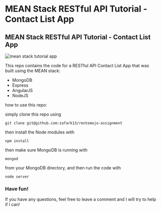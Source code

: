 # MEAN Stack RESTful API Tutorial - Contact List App
<h2>MEAN Stack RESTful API Tutorial - Contact List App</h2>

<img src="https://pasteboard.co/JPdbQUG.png" alt="mean stack tutorial app">

This repo contains the code for a RESTful API Contact List App that was built using the MEAN stack:

<ul>
<li>MongoDB</li>
<li>Express</li>
<li>AngularJS</li>
<li>NodeJS</li>
</ul>


how to use this repo: 

simply clone this repo using 

    git clone git@github.com:zafark13/rentomojo-assignment

then install the Node modules with

    npm install

then make sure MongoDB is running with

    mongod

from your MongoDB directory, and then run the code with 

    node server

    
<h3>Have fun!</h3>

If you have any questions, feel free to leave a comment and I will try to help if I can!
